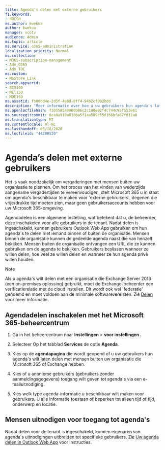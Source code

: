 ```yaml
---
title: Agenda's delen met externe gebruikers
f1.keywords:
- NOCSH
ms.author: kwekua
author: kwekua
manager: scotv
audience: Admin
ms.topic: article
ms.service: o365-administration
localization_priority: Normal
ms.collection:
- M365-subscription-management
- Adm_O365
- Adm_TOC
ms.custom:
- MSStore_Link
search.appverid:
- BCS160
- MET150
- MOE150
ms.assetid: fb00dd4e-2d5f-4e8d-8ff4-94b2cf002bdd
description: "Meer informatie over hoe u uw gebruikers hun agenda's laten delen met externe gebruikers voor vergaderingen en afspraken. "
ms.openlocfilehash: f305505a9000b86c2c190e92f4c744c95f553e61
ms.sourcegitcommit: 6ea9a910a8106a5f1aa589c55d166bfa67fd12a8
ms.translationtype: MT
ms.contentlocale: nl-NL
ms.lasthandoff: 05/18/2020
ms.locfileid: "44280520"
---
```

# <a name="share-calendars-with-external-users"></a>Agenda’s delen met externe gebruikers

Het is vaak noodzakelijk om vergaderingen met mensen buiten uw organisatie te plannen. Om het proces van het vinden van wederzijds aangename vergadertijden te vereenvoudigen, stelt Microsoft 365 u in staat om agenda's beschikbaar te maken voor 'externe gebruikers', degenen die vrije/drukke tijd moeten zien, maar geen gebruikersaccounts hebben voor uw Microsoft 365-omgeving.
  
Agendadelen is een algemene instelling, wat betekent dat u, de beheerder, deze inschakelen voor alle gebruikers in de tenant. Nadat delen is ingeschakeld, kunnen gebruikers Outlook Web App gebruiken om hun agenda's te delen met iemand binnen of buiten de organisatie. Mensen binnen de organisatie kunnen de gedeelde agenda naast die van henzelf bekijken. Mensen buiten de organisatie ontvangen een URL die ze kunnen gebruiken om de agenda te bekijken. Gebruikers beslissen wanneer ze willen delen, hoe veel ze willen delen en wanneer ze hun agenda privé willen houden.
  
> [!NOTE]
> Als u agenda's wilt delen met een organisatie die Exchange Server 2013 (een on-premises oplossing) gebruikt, moet de Exchange-beheerder een verificatierelatie met de cloud instellen. Dit wordt ook wel 'federatie' genoemd en moet voldoen aan de minimale softwarevereisten. Zie [Delen](https://technet.microsoft.com/library/dd638083%28v=exchg.150%29.aspx) voor meer informatie. 
  
## <a name="enable-calendar-sharing-using-the-microsoft-365-admin-center"></a>Agendadelen inschakelen met het Microsoft 365-beheercentrum

1. Ga in het beheercentrum naar **Instellingen** \> **voor instellingen .** 
    
2. Selecteer Op het tabblad **Services** de optie **Agenda**.
  
3. Kies op de **agendapagina** die wordt geopend of u uw gebruikers hun agenda's wilt laten delen met mensen buiten uw organisatie die Microsoft 365 of Exchange hebben.
    
4. Kies of u anonieme gebruikers (gebruikers zonder aanmeldingsgegevens) toegang wilt geven tot agenda's via een e-mailuitnodiging.

5. Kies welk type agenda-informatie u beschikbaar wilt maken voor gebruikers. U alle informatie toestaan of beperken tot alleen tijd of tijd, onderwerp en locatie.

    
## <a name="invite-people-to-access-calendars"></a>Mensen uitnodigen voor toegang tot agenda's

Nadat delen voor de tenant is ingeschakeld, kunnen eigenaren van agenda's uitnodigingen uitbreiden tot specifieke gebruikers. Zie [Uw agenda delen in Outlook Web App](https://support.office.com/article/7ecef8ae-139c-40d9-bae2-a23977ee58d5.aspx) voor instructies. 
  
